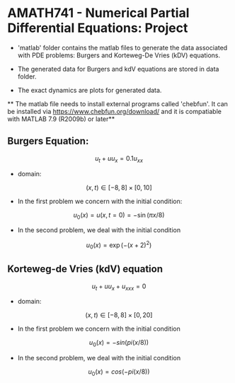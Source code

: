 # AMATH741 - Numerical Partial Differential Equations: Project



* 'matlab' folder contains the matlab files to generate the data associated with PDE problems: Burgers and Korteweg-De Vries (kDV) equations. 

* The generated data for Burgers and kdV equations are stored in data folder. 

* The exact dynamics are plots for generated data. 



** The matlab file needs to install external programs called 'chebfun'. It can be installed via https://www.chebfun.org/download/ and it is compatiable with  MATLAB 7.9 (R2009b) or later**



## Burgers Equation: 

```math
u_{t} + u u_{x} = 0.1 u_{xx}
```
* domain: 

```math
(x,t) \in [-8,8] \times [0, 10]
```


* In the first problem we concern with the initial condition: 
 
```math
u_{0}(x) = u(x,t=0) = - \sin(\pi x/8)
``` 

* In the second problem, we deal with the initial condition 

```math
u_{0}(x) = \exp(-(x+2)^{2})
```



## Korteweg-de Vries (kdV) equation 

```math
u_{t} + u u_{x} + u_{xxx} = 0 
```


* domain: 

```math
(x,t) \in [-8,8] \times [0, 20]
```

* In the first problem we concern with the initial condition 

```math 
u_{0}(x) = - sin(pi (x/8))
```

* In the second problem, we deal with the initial condition 

```math
u_{0}(x) = cos (-pi (x/8))
```





